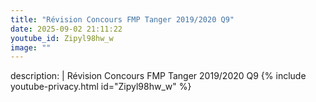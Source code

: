 ```yaml
---
title: "Révision Concours FMP Tanger 2019/2020 Q9"
date: 2025-09-02 21:11:22 
youtube_id: Zipyl98hw_w
image: ""
---
```

description: |
  Révision Concours FMP Tanger 2019/2020 Q9
{% include youtube-privacy.html id="Zipyl98hw_w" %}
